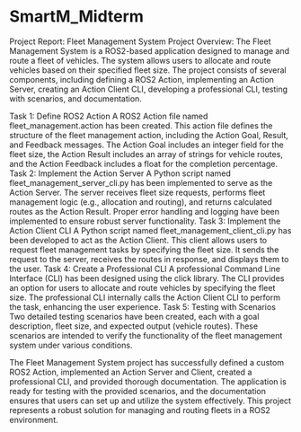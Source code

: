 # SmartM_Midterm
Project Report: Fleet Management System
Project Overview:
The Fleet Management System is a ROS2-based application designed to manage and route a fleet of vehicles. The system allows users to allocate and route vehicles based on their specified fleet size. The project consists of several components, including defining a ROS2 Action, implementing an Action Server, creating an Action Client CLI, developing a professional CLI, testing with scenarios, and documentation.

Task 1: Define ROS2 Action
A ROS2 Action file named fleet_management.action has been created. This action file defines the structure of the fleet management action, including the Action Goal, Result, and Feedback messages. The Action Goal includes an integer field for the fleet size, the Action Result includes an array of strings for vehicle routes, and the Action Feedback includes a float for the completion percentage.
Task 2: Implement the Action Server
A Python script named fleet_management_server_cli.py has been implemented to serve as the Action Server.
The server receives fleet size requests, performs fleet management logic (e.g., allocation and routing), and returns calculated routes as the Action Result.
Proper error handling and logging have been implemented to ensure robust server functionality.
Task 3: Implement the Action Client CLI
A Python script named fleet_management_client_cli.py has been developed to act as the Action Client.
This client allows users to request fleet management tasks by specifying the fleet size.
It sends the request to the server, receives the routes in response, and displays them to the user.
Task 4: Create a Professional CLI
A professional Command Line Interface (CLI) has been designed using the click library.
The CLI provides an option for users to allocate and route vehicles by specifying the fleet size.
The professional CLI internally calls the Action Client CLI to perform the task, enhancing the user experience.
Task 5: Testing with Scenarios
Two detailed testing scenarios have been created, each with a goal description, fleet size, and expected output (vehicle routes).
These scenarios are intended to verify the functionality of the fleet management system under various conditions.

The Fleet Management System project has successfully defined a custom ROS2 Action, implemented an Action Server and Client, created a professional CLI, and provided thorough documentation. The application is ready for testing with the provided scenarios, and the documentation ensures that users can set up and utilize the system effectively. This project represents a robust solution for managing and routing fleets in a ROS2 environment.
